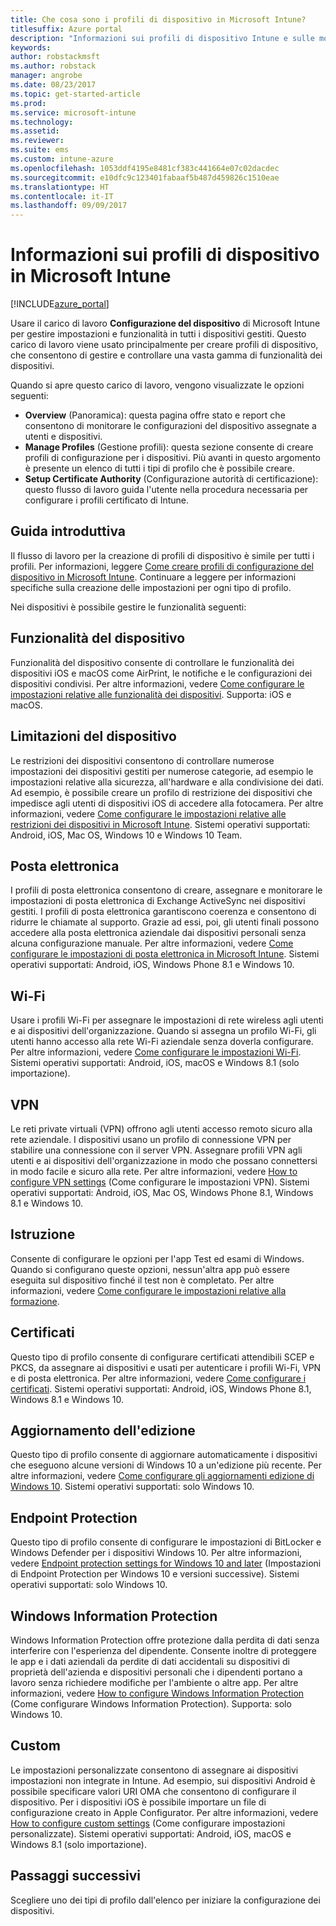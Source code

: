 ```yaml
---
title: Che cosa sono i profili di dispositivo in Microsoft Intune?
titlesuffix: Azure portal
description: "Informazioni sui profili di dispositivo Intune e sulle modalità di gestione e protezione dei dispositivi nell'azienda.\""
keywords: 
author: robstackmsft
ms.author: robstack
manager: angrobe
ms.date: 08/23/2017
ms.topic: get-started-article
ms.prod: 
ms.service: microsoft-intune
ms.technology: 
ms.assetid: 
ms.reviewer: 
ms.suite: ems
ms.custom: intune-azure
ms.openlocfilehash: 1053ddf4195e8481cf383c441664e07c02dacdec
ms.sourcegitcommit: e10dfc9c123401fabaaf5b487d459826c1510eae
ms.translationtype: HT
ms.contentlocale: it-IT
ms.lasthandoff: 09/09/2017
---
```

# <a name="what-are-microsoft-intune-device-profiles"></a>Informazioni sui profili di dispositivo in Microsoft Intune

[!INCLUDE[azure_portal](./includes/azure_portal.md)]

Usare il carico di lavoro **Configurazione del dispositivo** di Microsoft Intune per gestire impostazioni e funzionalità in tutti i dispositivi gestiti. Questo carico di lavoro viene usato principalmente per creare profili di dispositivo, che consentono di gestire e controllare una vasta gamma di funzionalità dei dispositivi.

Quando si apre questo carico di lavoro, vengono visualizzate le opzioni seguenti:

- **Overview** (Panoramica): questa pagina offre stato e report che consentono di monitorare le configurazioni del dispositivo assegnate a utenti e dispositivi.
- **Manage Profiles** (Gestione profili): questa sezione consente di creare profili di configurazione per i dispositivi. Più avanti in questo argomento è presente un elenco di tutti i tipi di profilo che è possibile creare.
- **Setup Certificate Authority** (Configurazione autorità di certificazione): questo flusso di lavoro guida l'utente nella procedura necessaria per configurare i profili certificato di Intune.

## <a name="getting-started"></a>Guida introduttiva

Il flusso di lavoro per la creazione di profili di dispositivo è simile per tutti i profili. Per informazioni, leggere [Come creare profili di configurazione del dispositivo in Microsoft Intune](device-profile-create.md). Continuare a leggere per informazioni specifiche sulla creazione delle impostazioni per ogni tipo di profilo.

Nei dispositivi è possibile gestire le funzionalità seguenti:

## <a name="device-features"></a>Funzionalità del dispositivo

Funzionalità del dispositivo consente di controllare le funzionalità dei dispositivi iOS e macOS come AirPrint, le notifiche e le configurazioni dei dispositivi condivisi.
Per altre informazioni, vedere [Come configurare le impostazioni relative alle funzionalità dei dispositivi](device-features-configure.md). Supporta: iOS e macOS.

## <a name="device-restrictions"></a>Limitazioni del dispositivo
Le restrizioni dei dispositivi consentono di controllare numerose impostazioni dei dispositivi gestiti per numerose categorie, ad esempio le impostazioni relative alla sicurezza, all'hardware e alla condivisione dei dati. Ad esempio, è possibile creare un profilo di restrizione dei dispositivi che impedisce agli utenti di dispositivi iOS di accedere alla fotocamera.
Per altre informazioni, vedere [Come configurare le impostazioni relative alle restrizioni dei dispositivi in Microsoft Intune](device-restrictions-configure.md). Sistemi operativi supportati: Android, iOS, Mac OS, Windows 10 e Windows 10 Team.

## <a name="email"></a>Posta elettronica
I profili di posta elettronica consentono di creare, assegnare e monitorare le impostazioni di posta elettronica di Exchange ActiveSync nei dispositivi gestiti. I profili di posta elettronica garantiscono coerenza e consentono di ridurre le chiamate al supporto. Grazie ad essi, poi, gli utenti finali possono accedere alla posta elettronica aziendale dai dispositivi personali senza alcuna configurazione manuale.
Per altre informazioni, vedere [Come configurare le impostazioni di posta elettronica in Microsoft Intune](email-settings-configure.md). Sistemi operativi supportati: Android, iOS, Windows Phone 8.1 e Windows 10.

## <a name="wi-fi"></a>Wi-Fi
Usare i profili Wi-Fi per assegnare le impostazioni di rete wireless agli utenti e ai dispositivi dell'organizzazione. Quando si assegna un profilo Wi-Fi, gli utenti hanno accesso alla rete Wi-Fi aziendale senza doverla configurare.
Per altre informazioni, vedere [Come configurare le impostazioni Wi-Fi](wi-fi-settings-configure.md). Sistemi operativi supportati: Android, iOS, macOS e Windows 8.1 (solo importazione).

## <a name="vpn"></a>VPN
Le reti private virtuali (VPN) offrono agli utenti accesso remoto sicuro alla rete aziendale. I dispositivi usano un profilo di connessione VPN per stabilire una connessione con il server VPN. Assegnare profili VPN agli utenti e ai dispositivi dell'organizzazione in modo che possano connettersi in modo facile e sicuro alla rete.
Per altre informazioni, vedere [How to configure VPN settings](vpn-settings-configure.md) (Come configurare le impostazioni VPN).
Sistemi operativi supportati: Android, iOS, Mac OS, Windows Phone 8.1, Windows 8.1 e Windows 10.

## <a name="education"></a>Istruzione
Consente di configurare le opzioni per l'app Test ed esami di Windows. Quando si configurano queste opzioni, nessun'altra app può essere eseguita sul dispositivo finché il test non è completato.
Per altre informazioni, vedere [Come configurare le impostazioni relative alla formazione](education-settings-configure.md).

## <a name="certificates"></a>Certificati
Questo tipo di profilo consente di configurare certificati attendibili SCEP e PKCS, da assegnare ai dispositivi e usati per autenticare i profili Wi-Fi, VPN e di posta elettronica.
Per altre informazioni, vedere [Come configurare i certificati](certificates-configure.md). Sistemi operativi supportati: Android, iOS, Windows Phone 8.1, Windows 8.1 e Windows 10.

## <a name="edition-upgrade"></a>Aggiornamento dell'edizione
Questo tipo di profilo consente di aggiornare automaticamente i dispositivi che eseguono alcune versioni di Windows 10 a un'edizione più recente.
Per altre informazioni, vedere [Come configurare gli aggiornamenti edizione di Windows 10](edition-upgrade-configure-windows-10.md). Sistemi operativi supportati: solo Windows 10.

## <a name="endpoint-protection"></a>Endpoint Protection
Questo tipo di profilo consente di configurare le impostazioni di BitLocker e Windows Defender per i dispositivi Windows 10.
Per altre informazioni, vedere [Endpoint protection settings for Windows 10 and later](endpoint-protection-windows-10.md) (Impostazioni di Endpoint Protection per Windows 10 e versioni successive). Sistemi operativi supportati: solo Windows 10.

## <a name="windows-information-protection"></a>Windows Information Protection
Windows Information Protection offre protezione dalla perdita di dati senza interferire con l'esperienza del dipendente. Consente inoltre di proteggere le app e i dati aziendali da perdite di dati accidentali su dispositivi di proprietà dell'azienda e dispositivi personali che i dipendenti portano a lavoro senza richiedere modifiche per l'ambiente o altre app.
Per altre informazioni, vedere [How to configure Windows Information Protection](windows-information-protection-configure.md) (Come configurare Windows Information Protection). Supporta: solo Windows 10.

## <a name="custom"></a>Custom
Le impostazioni personalizzate consentono di assegnare ai dispositivi impostazioni non integrate in Intune. Ad esempio, sui dispositivi Android è possibile specificare valori URI OMA che consentono di configurare il dispositivo. Per i dispositivi iOS è possibile importare un file di configurazione creato in Apple Configurator.
Per altre informazioni, vedere [How to configure custom settings](custom-settings-configure.md) (Come configurare impostazioni personalizzate). Sistemi operativi supportati: Android, iOS, macOS e Windows 8.1 (solo importazione).

## <a name="next-steps"></a>Passaggi successivi
Scegliere uno dei tipi di profilo dall'elenco per iniziare la configurazione dei dispositivi.
